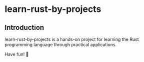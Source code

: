 # learn-rust-by-projects

## Introduction

learn-rust-by-projects is a hands-on project for learning the Rust programming language through practical applications. 

Have fun! 🎉